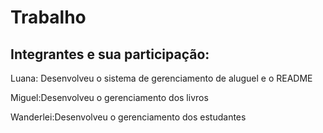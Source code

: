 # Trabalho

## Integrantes e sua participação:

Luana: Desenvolveu o sistema de gerenciamento de aluguel e o README

Miguel:Desenvolveu o gerenciamento dos livros  

Wanderlei:Desenvolveu  o gerenciamento dos estudantes 
